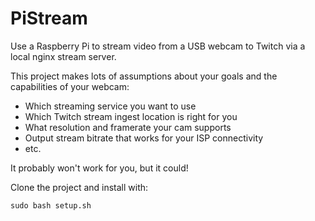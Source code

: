 # PiStream

Use a Raspberry Pi to stream video from a USB webcam to Twitch via a local nginx stream server.

This project makes lots of assumptions about your goals and the capabilities of your webcam:
- Which streaming service you want to use
- Which Twitch stream ingest location is right for you
- What resolution and framerate your cam supports
- Output stream bitrate that works for your ISP connectivity
- etc.

It probably won't work for you, but it could!

Clone the project and install with:

`sudo bash setup.sh`

